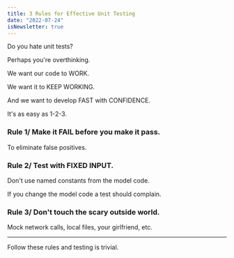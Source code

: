 ```yaml
---
title: 3 Rules for Effective Unit Testing
date: "2022-07-24"
isNewsletter: true
---
```


Do you hate unit tests?

Perhaps you're overthinking.

We want our code to WORK.

We want it to KEEP WORKING.

And we want to develop FAST with CONFIDENCE.

It's as easy as 1-2-3.

### Rule 1/ Make it FAIL before you make it pass.

To eliminate false positives.

### Rule 2/ Test with FIXED INPUT.

Don't use named constants from the model code.

If you change the model code a test should complain.

### Rule 3/ Don't touch the scary outside world.

Mock network calls, local files, your girlfriend, etc.

---

Follow these rules and testing is trivial.
